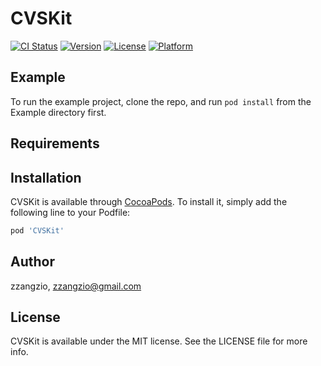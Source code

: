# CVSKit

[![CI Status](https://img.shields.io/travis/zzangzio/CVSKit.svg?style=flat)](https://travis-ci.org/zzangzio/CVSKit)
[![Version](https://img.shields.io/cocoapods/v/CVSKit.svg?style=flat)](https://cocoapods.org/pods/CVSKit)
[![License](https://img.shields.io/cocoapods/l/CVSKit.svg?style=flat)](https://cocoapods.org/pods/CVSKit)
[![Platform](https://img.shields.io/cocoapods/p/CVSKit.svg?style=flat)](https://cocoapods.org/pods/CVSKit)

## Example

To run the example project, clone the repo, and run `pod install` from the Example directory first.

## Requirements

## Installation

CVSKit is available through [CocoaPods](https://cocoapods.org). To install
it, simply add the following line to your Podfile:

```ruby
pod 'CVSKit'
```

## Author

zzangzio, zzangzio@gmail.com

## License

CVSKit is available under the MIT license. See the LICENSE file for more info.
